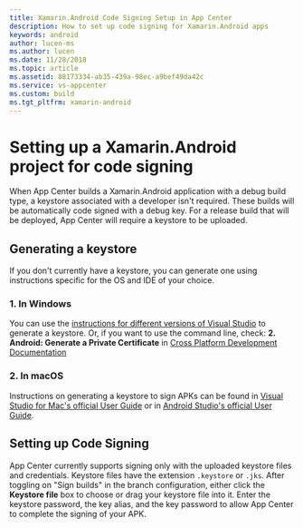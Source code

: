 ```yaml
---
title: Xamarin.Android Code Signing Setup in App Center
description: How to set up code signing for Xamarin.Android apps
keywords: android
author: lucen-ms
ms.author: lucen
ms.date: 11/28/2018
ms.topic: article
ms.assetid: 88173334-ab35-439a-98ec-a9bef49da42c
ms.service: vs-appcenter
ms.custom: build
ms.tgt_pltfrm: xamarin-android
---
```


# Setting up a Xamarin.Android project for code signing
When App Center builds a Xamarin.Android application with a debug build type, a keystore associated with a developer isn't required. These builds will be automatically code signed with a debug key. For a release build that will be deployed, App Center will require a keystore to be uploaded.

## Generating a keystore
If you don't currently have a keystore, you can generate one using instructions specific for the OS and IDE of your choice.

### 1. In Windows
You can use the [instructions for different versions of Visual Studio](https://docs.microsoft.com/xamarin/android/deploy-test/signing/) to generate a keystore. Or, if you want to use the command line, check: **2. Android: Generate a Private Certificate** in [Cross Platform Development Documentation](https://docs.microsoft.com/visualstudio/cross-platform/tools-for-cordova/publishing/publish-to-a-store)

### 2. In macOS
Instructions on generating a keystore to sign APKs can be found in [Visual Studio for Mac's official User Guide](https://docs.microsoft.com/xamarin/android/deploy-test/signing/#sign-the-apk) or in [Android Studio's official User Guide](https://developer.android.com/studio/publish/app-signing.html).

## Setting up Code Signing
App Center currently supports signing only with the uploaded keystore files and credentials. Keystore files have the extension `.keystore` or `.jks`. After toggling on "Sign builds" in the branch configuration, either click the **Keystore file** box to choose or drag your keystore file into it. Enter the keystore password, the key alias, and the key password to allow App Center to complete the signing of your APK.
